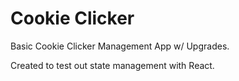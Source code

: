 # Cookie Clicker

Basic Cookie Clicker Management App w/ Upgrades.

Created to test out state management with React.